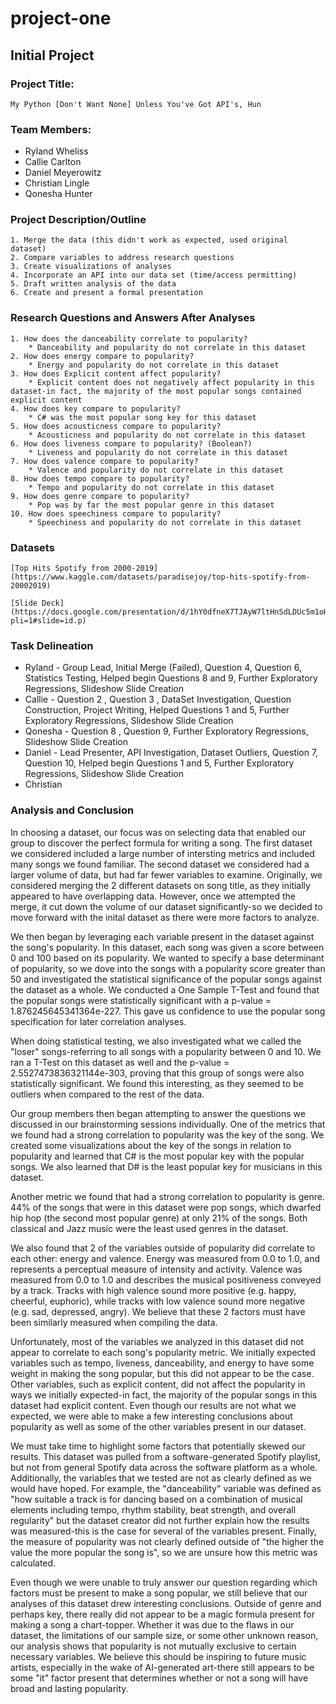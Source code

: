 # project-one

## Initial Project

### Project Title:
    My Python [Don't Want None] Unless You've Got API's, Hun

### Team Members:
* Ryland Wheliss
* Callie Carlton
* Daniel Meyerowitz
* Christian Lingle
* Qonesha Hunter

### Project Description/Outline
    1. Merge the data (this didn't work as expected, used original dataset)
    2. Compare variables to address research questions
    3. Create visualizations of analyses
    4. Incorporate an API into our data set (time/access permitting)
    5. Draft written analysis of the data
    6. Create and present a formal presentation


### Research Questions and Answers After Analyses
    1. How does the danceability correlate to popularity?
        * Danceability and popularity do not correlate in this dataset
    2. How does energy compare to popularity?
        * Energy and popularity do not correlate in this dataset
    3. How does Explicit content affect popularity?
        * Explicit content does not negatively affect popularity in this dataset-in fact, the majority of the most popular songs contained explicit content 
    4. How does key compare to popularity?
        * C# was the most popular song key for this dataset
    5. How does acousticness compare to popularity?
        * Acousticness and popularity do not correlate in this dataset
    6. How does liveness compare to popularity? (Boolean?)
        * Liveness and popularity do not correlate in this dataset
    7. How does valence compare to popularity?
        * Valence and popularity do not correlate in this dataset
    8. How does tempo compare to popularity?
        * Tempo and popularity do not correlate in this dataset
    9. How does genre compare to popularity?
        * Pop was by far the most popular genre in this dataset
    10. How does speechiness compare to popularity?
        * Speechiness and popularity do not correlate in this dataset


### Datasets
    [Top Hits Spotify from 2000-2019]
    (https://www.kaggle.com/datasets/paradisejoy/top-hits-spotify-from-20002019)

    [Slide Deck]
    (https://docs.google.com/presentation/d/1hY0dfneX7TJAyW7ltHnSdLDUc5m1oHHfoIUvxelOOSQ/edit?pli=1#slide=id.p)

### Task Delineation
* Ryland - Group Lead, Initial Merge (Failed), Question 4, Question 6, Statistics Testing, Helped begin Questions 8 and 9, Further Exploratory Regressions, Slideshow Slide Creation
* Callie - Question 2 , Question 3 , DataSet Investigation, Question Construction, Project Writing, Helped Questions 1 and 5, Further Exploratory Regressions, Slideshow Slide Creation
* Qonesha - Question 8 , Question 9, Further Exploratory Regressions, Slideshow Slide Creation
* Daniel - Lead Presenter, API Investigation, Dataset Outliers, Question 7, Question 10, Helped begin Questions 1 and 5, Further Exploratory Regressions, Slideshow Slide Creation
* Christian 

### Analysis and Conclusion
In choosing a dataset, our focus was on selecting data that enabled our group to discover the perfect formula for writing a song. The first dataset we considered included a large number of intersting metrics and included many songs we found familiar. The second dataset we considered had a larger volume of data, but had far fewer variables to examine. Originally, we considered merging the 2 different datasets on song title, as they initially appeared to have overlapping data. However, once we attempted the merge, it cut down the volume of our dataset significantly-so we decided to move forward with the inital dataset as there were more factors to analyze.

We then began by leveraging each variable present in the dataset against the song's popularity. In this dataset, each song was given a score between 0 and 100 based on its popularity. We wanted to specify a base determinant of popularity, so we dove into the songs with a popularity score greater than 50 and investigated the statistical significance of the popular songs against the dataset as a whole. We conducted a One Sample T-Test and found that the popular songs were statistically significant with a p-value = 1.876245645341364e-227. This gave us confidence to use the popular song specification for later correlation analyses.

When doing statistical testing, we also investigated what we called the "loser" songs-referring to all songs with a popularity between 0 and 10. We ran a T-Test on this dataset as well and the p-value = 2.5527473836321144e-303, proving that this group of songs were also statistically significant. We found this interesting, as they seemed to be outliers when compared to the rest of the data.

Our group members then began attempting to answer the questions we discussed in our brainstorming sessions individually. One of the metrics that we found had a strong correlation to popularity was the key of the song. We created some visualizations about the key of the songs in relation to popularity and learned that C# is the most popular key with the popular songs. We also learned that D# is the least popular key for musicians in this dataset.

Another metric we found that had a strong correlation to popularity is genre. 44% of the songs that were in this dataset were pop songs, which dwarfed hip hop (the second most popular genre) at only 21% of the songs. Both classical and Jazz music were the least used genres in the dataset.

We also found that 2 of the variables outside of popularity did correlate to each other: energy and valence. Energy was measured from 0.0 to 1.0, and represents a perceptual measure of intensity and activity. Valence was measured from 0.0 to 1.0 and describes the musical positiveness conveyed by a track. Tracks with high valence sound more positive (e.g. happy, cheerful, euphoric), while tracks with low valence sound more negative (e.g. sad, depressed, angry). We believe that these 2 factors must have been similarly measured when compiling the data.

Unfortunately, most of the variables we analyzed in this dataset did not appear to correlate to each song's popularity metric. We initially expected variables such as tempo, liveness, danceability, and energy to have some weight in making the song popular, but this did not appear to be the case. Other variables, such as explicit content, did not affect the popularity in ways we initially expected-in fact, the majority of the popular songs in this dataset had explicit content. Even though our results are not what we expected, we were able to make a few interesting conclusions about popularity as well as some of the other variables present in our dataset.

We must take time to highlight some factors that potentially skewed our results. This dataset was pulled from a software-generated Spotify playlist, but not from general Spotify data across the software platform as a whole. Additionally, the variables that we tested are not as clearly defined as we would have hoped. For example, the "danceability" variable was defined as "how suitable a track is for dancing based on a combination of musical elements including tempo, rhythm stability, beat strength, and overall regularity" but the dataset creator did not further explain how the results was measured-this is the case for several of the variables present. Finally, the measure of popularity was not clearly defined outside of "the higher the value the more popular the song is", so we are unsure how this metric was calculated.

Even though we were unable to truly answer our question regarding which factors must be present to make a song popular, we still believe that our analyses of this dataset drew interesting conclusions. Outside of genre and perhaps key, there really did not appear to be a magic formula present for making a song a chart-topper. Whether it was due to the flaws in our dataset, the limitations of our sample size, or some other unknown reason, our analysis shows that popularity is not mutually exclusive to certain necessary variables. We believe this should be inspiring to future music artists, especially in the wake of AI-generated art-there still appears to be some "it" factor present that determines whether or not a song will have broad and lasting popularity.
